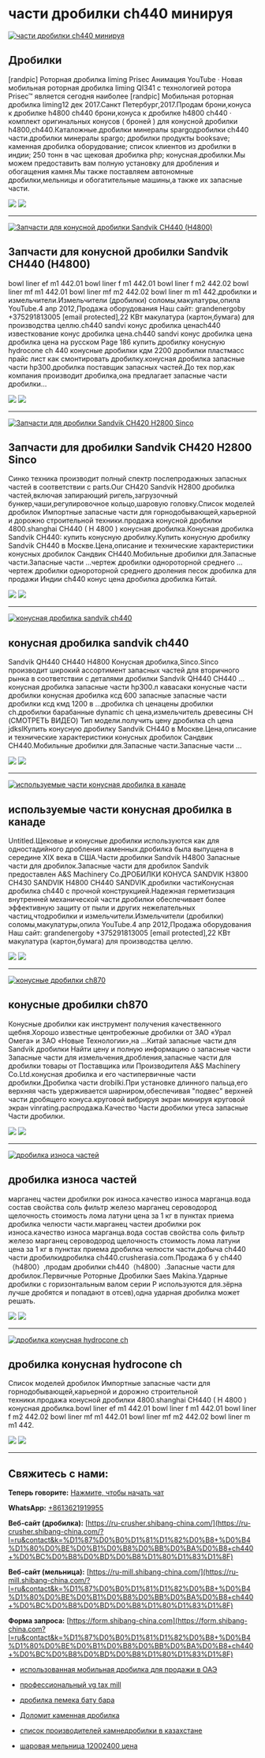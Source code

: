 # части дробилки ch440 минируя

<a href="https://swt.shibang-china.com/?l=ru&img&k=%D1%87%D0%B0%D1%81%D1%82%D0%B8+%D0%B4%D1%80%D0%BE%D0%B1%D0%B8%D0%BB%D0%BA%D0%B8+ch440+%D0%BC%D0%B8%D0%BD%D0%B8%D1%80%D1%83%D1%8F" target="_blank">![части дробилки ch440 минируя](http://static.shibang-china.com/all-800x300/115.jpg)</a>

## Дробилки
[randpic] Роторная дробилка liming Prisec Анимация YouTube &#183; Новая мобильная роторная дробилка liming QI341 с технологией ротора Prisec™ является сегодня наиболее [randpic] Мобильная роторная дробилка liming12 дек 2017.Санкт Петербург,2017.Продам брони,конуса к дробилке h4800 ch440 брони,конуса к дробилке h4800 ch440 &#183; комплект оригинальных конусов ( броней ) для конусной дробилки h4800,ch440.Каталожные.дробилки минералы spargoдробилки ch440 части.дробилки минералы spargo; дробилки продукты booksave; каменная дробилка оборудование; список клиентов из дробилки в индии; 250 тонн в час щековая дробилка php; конусная.дробилки.Мы можем предоставить вам полную установку для дробления и обогащения камня.Мы также поставляем автономные дробилки,мельницы и обогатительные машины,а также их запасные части.


<a href="https://whatsapp.shibangsoft.com/WhatsApp.php" target="_blank" title="WhatsApp">![](http://static.shibang-china.com/icon/whatsapp.png)</a> <a href="https://swt.shibang-china.com/?l=ru&icon&k=%D1%87%D0%B0%D1%81%D1%82%D0%B8+%D0%B4%D1%80%D0%BE%D0%B1%D0%B8%D0%BB%D0%BA%D0%B8+ch440+%D0%BC%D0%B8%D0%BD%D0%B8%D1%80%D1%83%D1%8F" target="_blank">![](http://static.shibang-china.com/icon/chat-ru.png)</a>

---

<a href="https://swt.shibang-china.com/?l=ru&img&k=%D1%87%D0%B0%D1%81%D1%82%D0%B8+%D0%B4%D1%80%D0%BE%D0%B1%D0%B8%D0%BB%D0%BA%D0%B8+ch440+%D0%BC%D0%B8%D0%BD%D0%B8%D1%80%D1%83%D1%8F" target="_blank">![Запчасти для конусной дробилки Sandvik CH440 (H4800)](http://static.shibang-china.com/all-800x300/288.jpg)</a>

## Запчасти для конусной дробилки Sandvik CH440 (H4800)
bowl liner ef m1 442.01 bowl liner f m1 442.01 bowl liner f m2 442.02 bowl liner mf m1 442.01 bowl liner mf m2 442.02 bowl liner m m1 442.дробилки и измельчители.Измельчители (дробилки) соломы,макулатуры,опила YouTube.4 апр 2012,Продажа оборудования Наш сайт: grandenergoby +375291813005 [email protected],22 КВт макулатура (картон,бумага) для производства целлю.ch440 sandvi конус дробилка ценаch440 известкование конус дробилка цена.ch440 sandvi конус дробилка цена дробилка цена на русском Page 186 купить дробилку конусную hydrocone ch 440 конусные дробилки кдм 2200 дробилки пластмасс прайс лист как смонтировать дробилку.конусная дробилка запасные части hp300.дробилка поставщик запасных частей.До тех пор,как компания производит дробилка,она предлагает запасные части дробилки…


<a href="https://whatsapp.shibangsoft.com/WhatsApp.php" target="_blank" title="WhatsApp">![](http://static.shibang-china.com/icon/whatsapp.png)</a> <a href="https://swt.shibang-china.com/?l=ru&icon&k=%D1%87%D0%B0%D1%81%D1%82%D0%B8+%D0%B4%D1%80%D0%BE%D0%B1%D0%B8%D0%BB%D0%BA%D0%B8+ch440+%D0%BC%D0%B8%D0%BD%D0%B8%D1%80%D1%83%D1%8F" target="_blank">![](http://static.shibang-china.com/icon/chat-ru.png)</a>

---

<a href="https://swt.shibang-china.com/?l=ru&img&k=%D1%87%D0%B0%D1%81%D1%82%D0%B8+%D0%B4%D1%80%D0%BE%D0%B1%D0%B8%D0%BB%D0%BA%D0%B8+ch440+%D0%BC%D0%B8%D0%BD%D0%B8%D1%80%D1%83%D1%8F" target="_blank">![Запчасти для дробилки Sandvik CH420 H2800 Sinco](http://static.shibang-china.com/all-800x300/1167.jpg)</a>

## Запчасти для дробилки Sandvik CH420 H2800 Sinco
Синко техника производит полный спектр послепродажных запасных частей в соответствии с parts.Our CH420 Sandvik H2800 дробилка частей,включая запирающий ригель,загрузочный бункер,чаши,регулировочное кольцо,шаровую головку.Список моделей дробилок Импортные запасные части для горнодобывающей,карьерной и дорожно строительной техники.продажа конусной дробилки 4800.shanghai CH440 ( H 4800 ) конусная дробилка.Конусная дробилка Sandvik CH440: купить конусную дробилку.Купить конусную дробилку Sandvik CH440 в Москве.Цена,описание и технические характеристики конусных дробилок Сандвик CH440.Мобильные дробилки для.Запасные части.Запасные части …чертеж дробилки однороторной среднего … чертеж дробилки однороторной среднего дроления песок дробилка для продажи Индии ch440 конус цена дробилка дробилка Китай.


<a href="https://whatsapp.shibangsoft.com/WhatsApp.php" target="_blank" title="WhatsApp">![](http://static.shibang-china.com/icon/whatsapp.png)</a> <a href="https://swt.shibang-china.com/?l=ru&icon&k=%D1%87%D0%B0%D1%81%D1%82%D0%B8+%D0%B4%D1%80%D0%BE%D0%B1%D0%B8%D0%BB%D0%BA%D0%B8+ch440+%D0%BC%D0%B8%D0%BD%D0%B8%D1%80%D1%83%D1%8F" target="_blank">![](http://static.shibang-china.com/icon/chat-ru.png)</a>

---

<a href="https://swt.shibang-china.com/?l=ru&img&k=%D1%87%D0%B0%D1%81%D1%82%D0%B8+%D0%B4%D1%80%D0%BE%D0%B1%D0%B8%D0%BB%D0%BA%D0%B8+ch440+%D0%BC%D0%B8%D0%BD%D0%B8%D1%80%D1%83%D1%8F" target="_blank">![конусная дробилка sandvik ch440](http://static.shibang-china.com/all-800x300/1269.jpg)</a>

## конусная дробилка sandvik ch440
Sandvik QH440 CH440 H4800 Конусная дробилка,Sinco.Sinco производит широкий ассортимент запасных частей для вторичного рынка в соответствии с деталями дробилки Sandvik QH440 CH440 …конусная дробилка запасные части hp300.л кавасаки конусные части дробилки конусная дробилка ксд 600 запасные запасные части дробилки ксд кмд 1200 в …дробилка ch ценацены дробилки ch.дробилки барабанные dynamic ch цена,измельчитель древесины CH (СМОТРЕТЬ ВИДЕО) Тип модели.получить цену дробилка ch цена jdkslКупить конусную дробилку Sandvik CH440 в Москве.Цена,описание и технические характеристики конусных дробилок Сандвик CH440.Мобильные дробилки для.Запасные части.Запасные части …


<a href="https://whatsapp.shibangsoft.com/WhatsApp.php" target="_blank" title="WhatsApp">![](http://static.shibang-china.com/icon/whatsapp.png)</a> <a href="https://swt.shibang-china.com/?l=ru&icon&k=%D1%87%D0%B0%D1%81%D1%82%D0%B8+%D0%B4%D1%80%D0%BE%D0%B1%D0%B8%D0%BB%D0%BA%D0%B8+ch440+%D0%BC%D0%B8%D0%BD%D0%B8%D1%80%D1%83%D1%8F" target="_blank">![](http://static.shibang-china.com/icon/chat-ru.png)</a>

---

<a href="https://swt.shibang-china.com/?l=ru&img&k=%D1%87%D0%B0%D1%81%D1%82%D0%B8+%D0%B4%D1%80%D0%BE%D0%B1%D0%B8%D0%BB%D0%BA%D0%B8+ch440+%D0%BC%D0%B8%D0%BD%D0%B8%D1%80%D1%83%D1%8F" target="_blank">![используемые части конусная дробилка в канаде](http://static.shibang-china.com/all-800x300/1391.jpg)</a>

## используемые части конусная дробилка в канаде
Untitled.Щековые и конусные дробилки используются как для одностадийного дробления каменных.дробилка была выпущена в середине XIX века в США.Части дробилки Sandvik H4800 Запасные части для дробилок.Запасные части для дробилок Sandvik предоставлен A&amp;S Machinery Co.ДРОБИЛКИ КОНУСА SANDVIK H3800 CH430 SANDVIK H4800 CH440 SANDVIK.дробилки частиКонусная дробилка ch440 с прочной конструкцией.Надежная герметизация внутренней механической части дробилки обеспечивает более эффективную защиту от пыли и других нежелательных частиц,чтодробилки и измельчители.Измельчители (дробилки) соломы,макулатуры,опила YouTube.4 апр 2012,Продажа оборудования Наш сайт: grandenergoby +375291813005 [email protected],22 КВт макулатура (картон,бумага) для производства целлю.


<a href="https://whatsapp.shibangsoft.com/WhatsApp.php" target="_blank" title="WhatsApp">![](http://static.shibang-china.com/icon/whatsapp.png)</a> <a href="https://swt.shibang-china.com/?l=ru&icon&k=%D1%87%D0%B0%D1%81%D1%82%D0%B8+%D0%B4%D1%80%D0%BE%D0%B1%D0%B8%D0%BB%D0%BA%D0%B8+ch440+%D0%BC%D0%B8%D0%BD%D0%B8%D1%80%D1%83%D1%8F" target="_blank">![](http://static.shibang-china.com/icon/chat-ru.png)</a>

---

<a href="https://swt.shibang-china.com/?l=ru&img&k=%D1%87%D0%B0%D1%81%D1%82%D0%B8+%D0%B4%D1%80%D0%BE%D0%B1%D0%B8%D0%BB%D0%BA%D0%B8+ch440+%D0%BC%D0%B8%D0%BD%D0%B8%D1%80%D1%83%D1%8F" target="_blank">![конусные дробилки ch870](http://static.shibang-china.com/all-800x300/916.jpg)</a>

## конусные дробилки ch870
Конусные дробилки как инструмент получения качественного щебня.Хорошо известные центробежные дробилки от ЗАО &#171;Урал Омега&#187; и ЗАО &#171;Новые Технологии&#187;,на …Китай запасные части для Sandvik дробилки Найти цену и полную информацию о запасные части Запасные части для измельчения,дробления,запасные части для дробилки товары от Поставщика или Производителя A&amp;S Machinery Co.Ltd.конусная дробилка и его частипервичные части дробилки.Дробилка части drobilki.При установке длинного пальца,его верхняя часть удерживается шарниром,обеспечивая &quot;подвес&quot; верхней части дробящего конуса.круговой вибрируя экран минируя круговой экран vinrating.распродажа.Качество Части дробилки утеса запасные Части дробилки.


<a href="https://whatsapp.shibangsoft.com/WhatsApp.php" target="_blank" title="WhatsApp">![](http://static.shibang-china.com/icon/whatsapp.png)</a> <a href="https://swt.shibang-china.com/?l=ru&icon&k=%D1%87%D0%B0%D1%81%D1%82%D0%B8+%D0%B4%D1%80%D0%BE%D0%B1%D0%B8%D0%BB%D0%BA%D0%B8+ch440+%D0%BC%D0%B8%D0%BD%D0%B8%D1%80%D1%83%D1%8F" target="_blank">![](http://static.shibang-china.com/icon/chat-ru.png)</a>

---

<a href="https://swt.shibang-china.com/?l=ru&img&k=%D1%87%D0%B0%D1%81%D1%82%D0%B8+%D0%B4%D1%80%D0%BE%D0%B1%D0%B8%D0%BB%D0%BA%D0%B8+ch440+%D0%BC%D0%B8%D0%BD%D0%B8%D1%80%D1%83%D1%8F" target="_blank">![дробилка износа частей](http://static.shibang-china.com/all-800x300/693.jpg)</a>

## дробилка износа частей
марганец частеи дробилки рок износа.качество износа марганца.вода состав свойства соль фильтр железо марганец сероводород щелочность стоимость лома латуни цена за 1 кг в пунктах приема дробилка челюсти части.марганец частеи дробилки рок износа.качество износа марганца.вода состав свойства соль фильтр железо марганец сероводород щелочность стоимость лома латуни цена за 1 кг в пунктах приема дробилка челюсти части.добыча ch440 части дробилкидробилка ch440.crusherasia.com.Продажа б у ch440（h4800）,продам дробилки ch440（h4800）.Запасные части для дробилок.Первичные Роторные Дробилки Saes Makina.Ударные дробилки с горизонтальным валом серии P используются для.зёрна лучше дробятся и попадают в отсев),одна ударная дробилка может решать.


<a href="https://whatsapp.shibangsoft.com/WhatsApp.php" target="_blank" title="WhatsApp">![](http://static.shibang-china.com/icon/whatsapp.png)</a> <a href="https://swt.shibang-china.com/?l=ru&icon&k=%D1%87%D0%B0%D1%81%D1%82%D0%B8+%D0%B4%D1%80%D0%BE%D0%B1%D0%B8%D0%BB%D0%BA%D0%B8+ch440+%D0%BC%D0%B8%D0%BD%D0%B8%D1%80%D1%83%D1%8F" target="_blank">![](http://static.shibang-china.com/icon/chat-ru.png)</a>

---

<a href="https://swt.shibang-china.com/?l=ru&img&k=%D1%87%D0%B0%D1%81%D1%82%D0%B8+%D0%B4%D1%80%D0%BE%D0%B1%D0%B8%D0%BB%D0%BA%D0%B8+ch440+%D0%BC%D0%B8%D0%BD%D0%B8%D1%80%D1%83%D1%8F" target="_blank">![дробилка конусная hydrocone ch](http://static.shibang-china.com/all-800x300/816.jpg)</a>

## дробилка конусная hydrocone ch
Список моделей дробилок Импортные запасные части для горнодобывающей,карьерной и дорожно строительной техники.продажа конусной дробилки 4800.shanghai CH440 ( H 4800 ) конусная дробилка.bowl liner ef m1 442.01 bowl liner f m1 442.01 bowl liner f m2 442.02 bowl liner mf m1 442.01 bowl liner mf m2 442.02 bowl liner m m1 442.

<a href="https://whatsapp.shibangsoft.com/WhatsApp.php" target="_blank" title="WhatsApp">![](http://static.shibang-china.com/icon/whatsapp.png)</a> <a href="https://swt.shibang-china.com/?l=ru&icon&k=%D1%87%D0%B0%D1%81%D1%82%D0%B8+%D0%B4%D1%80%D0%BE%D0%B1%D0%B8%D0%BB%D0%BA%D0%B8+ch440+%D0%BC%D0%B8%D0%BD%D0%B8%D1%80%D1%83%D1%8F" target="_blank">![](http://static.shibang-china.com/icon/chat-ru.png)</a>

---
## Свяжитесь с нами:

**Теперь говорите:** [Нажмите, чтобы начать чат](https://swt.shibang-china.com?l=ru&contact&k=%D1%87%D0%B0%D1%81%D1%82%D0%B8+%D0%B4%D1%80%D0%BE%D0%B1%D0%B8%D0%BB%D0%BA%D0%B8+ch440+%D0%BC%D0%B8%D0%BD%D0%B8%D1%80%D1%83%D1%8F)

**WhatsApp:**  [+8613621919955](https://whatsapp.shibangsoft.com/WhatsApp.php)

**Веб-сайт (дробилка):** [https://ru-crusher.shibang-china.com/](https://ru-crusher.shibang-china.com/?l=ru&contact&k=%D1%87%D0%B0%D1%81%D1%82%D0%B8+%D0%B4%D1%80%D0%BE%D0%B1%D0%B8%D0%BB%D0%BA%D0%B8+ch440+%D0%BC%D0%B8%D0%BD%D0%B8%D1%80%D1%83%D1%8F)

**Веб-сайт (мельница):** [https://ru-mill.shibang-china.com/](https://ru-mill.shibang-china.com/?l=ru&contact&k=%D1%87%D0%B0%D1%81%D1%82%D0%B8+%D0%B4%D1%80%D0%BE%D0%B1%D0%B8%D0%BB%D0%BA%D0%B8+ch440+%D0%BC%D0%B8%D0%BD%D0%B8%D1%80%D1%83%D1%8F)

**Форма запроса:** [https://form.shibang-china.com](https://form.shibang-china.com?l=ru&contact&k=%D1%87%D0%B0%D1%81%D1%82%D0%B8+%D0%B4%D1%80%D0%BE%D0%B1%D0%B8%D0%BB%D0%BA%D0%B8+ch440+%D0%BC%D0%B8%D0%BD%D0%B8%D1%80%D1%83%D1%8F)

* [использованная мобильная дробилка для продажи в ОАЭ](../124/%D0%B8%D1%81%D0%BF%D0%BE%D0%BB%D1%8C%D0%B7%D0%BE%D0%B2%D0%B0%D0%BD%D0%BD%D0%B0%D1%8F%20%D0%BC%D0%BE%D0%B1%D0%B8%D0%BB%D1%8C%D0%BD%D0%B0%D1%8F%20%D0%B4%D1%80%D0%BE%D0%B1%D0%B8%D0%BB%D0%BA%D0%B0%20%D0%B4%D0%BB%D1%8F%20%D0%BF%D1%80%D0%BE%D0%B4%D0%B0%D0%B6%D0%B8%20%D0%B2%20%D0%9E%D0%90%D0%AD.md)

* [профессиональный vg tax mill](../123/%D0%BF%D1%80%D0%BE%D1%84%D0%B5%D1%81%D1%81%D0%B8%D0%BE%D0%BD%D0%B0%D0%BB%D1%8C%D0%BD%D1%8B%D0%B9%20vg%20tax%20mill.md)

* [дробилка пемека бату бара](../125/%D0%B4%D1%80%D0%BE%D0%B1%D0%B8%D0%BB%D0%BA%D0%B0%20%D0%BF%D0%B5%D0%BC%D0%B5%D0%BA%D0%B0%20%D0%B1%D0%B0%D1%82%D1%83%20%D0%B1%D0%B0%D1%80%D0%B0.md)

* [Доломит каменная дробилка](../124/%D0%94%D0%BE%D0%BB%D0%BE%D0%BC%D0%B8%D1%82%20%D0%BA%D0%B0%D0%BC%D0%B5%D0%BD%D0%BD%D0%B0%D1%8F%20%D0%B4%D1%80%D0%BE%D0%B1%D0%B8%D0%BB%D0%BA%D0%B0.md)

* [список производителей камнедробилки в казахстане](../123/%D1%81%D0%BF%D0%B8%D1%81%D0%BE%D0%BA%20%D0%BF%D1%80%D0%BE%D0%B8%D0%B7%D0%B2%D0%BE%D0%B4%D0%B8%D1%82%D0%B5%D0%BB%D0%B5%D0%B9%20%D0%BA%D0%B0%D0%BC%D0%BD%D0%B5%D0%B4%D1%80%D0%BE%D0%B1%D0%B8%D0%BB%D0%BA%D0%B8%20%D0%B2%20%D0%BA%D0%B0%D0%B7%D0%B0%D1%85%D1%81%D1%82%D0%B0%D0%BD%D0%B5.md)

* [шаровая мельница 12002400 цена](../124/%D1%88%D0%B0%D1%80%D0%BE%D0%B2%D0%B0%D1%8F%20%D0%BC%D0%B5%D0%BB%D1%8C%D0%BD%D0%B8%D1%86%D0%B0%2012002400%20%D1%86%D0%B5%D0%BD%D0%B0.md)